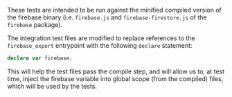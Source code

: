 These tests are intended to be run against the minified compiled version of the
firebase binary (i.e. `firebase.js` and `firebase-firestore.js` of the `firebase`
package).

The integration test files are modified to replace references to the
`firebase_export` entrypoint with the following `declare` statement:

```typescript
declare var firebase;
```

This will help the test files pass the compile step, and will allow us to, at
test time, inject the firebase variable into global scope (from the compiled)
files, which will be used by the tests.
